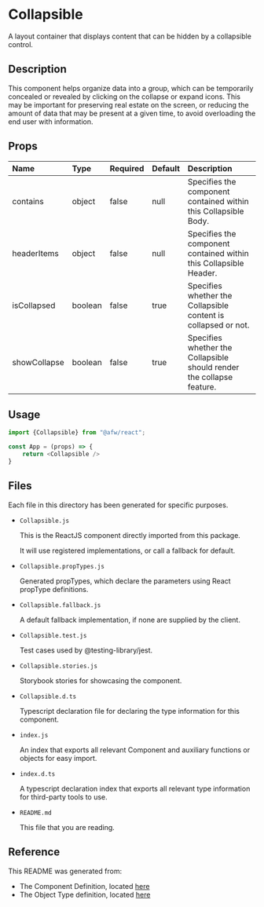 # Collapsible

A layout container that displays content that can be hidden by a collapsible control.

## Description
This component helps organize data into a group, which can be temporarily concealed or revealed by clicking on the collapse or expand icons. This may be important for preserving real estate on the screen, or reducing the amount of data that may be present at a given time, to avoid overloading the end user with information.

## Props
| Name | Type | Required | Default | Description |
|:----------|:----------|:----|:------------|:------------|
|contains|object|false|null|Specifies the component contained within this Collapsible Body.|
|headerItems|object|false|null|Specifies the component contained within this Collapsible Header.|
|isCollapsed|boolean|false|true|Specifies whether the Collapsible content is collapsed or not.|
|showCollapse|boolean|false|true|Specifies whether the Collapsible should render the collapse feature.|

## Usage
```js
import {Collapsible} from "@afw/react";

const App = (props) => {
    return <Collapsible />
}
```

## Files
Each file in this directory has been generated for specific purposes.
 * `Collapsible.js`

   This is the ReactJS component directly imported from this package.

   It will use registered implementations, or call a fallback for default.
 * `Collapsible.propTypes.js`

   Generated propTypes, which declare the parameters using React propType definitions.

 * `Collapsible.fallback.js`

   A default fallback implementation, if none are supplied by the client.

 * `Collapsible.test.js`

   Test cases used by @testing-library/jest.

 * `Collapsible.stories.js`

   Storybook stories for showcasing the component.

 * `Collapsible.d.ts`

   Typescript declaration file for declaring the type information for this component.

 * `index.js`

   An index that exports all relevant Component and auxiliary functions or objects for easy import.

 * `index.d.ts`

   A typescript declaration index that exports all relevant type information for third-party tools to use.

 * `README.md`

   This file that you are reading.

## Reference
This README was generated from:
  * The Component Definition, located [here](/src/afw_components/generate/objects/_AdaptiveLayoutComponentType_/Collapsible.json)
  * The Object Type definition, located [here](/src/afw_components/generate/objects/_AdaptiveObjectType_/_AdaptiveLayoutComponentType_Collapsible.json)


